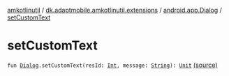 [amkotlinutil](../../index.md) / [dk.adaptmobile.amkotlinutil.extensions](../index.md) / [android.app.Dialog](index.md) / [setCustomText](./set-custom-text.md)

# setCustomText

`fun `[`Dialog`](https://developer.android.com/reference/android/app/Dialog.html)`.setCustomText(resId: `[`Int`](https://kotlinlang.org/api/latest/jvm/stdlib/kotlin/-int/index.html)`, message: `[`String`](https://kotlinlang.org/api/latest/jvm/stdlib/kotlin/-string/index.html)`): `[`Unit`](https://kotlinlang.org/api/latest/jvm/stdlib/kotlin/-unit/index.html) [(source)](https://github.com/adaptmobile-organization/amkotlinutil/tree/master/amkotlinutil/src/main/java/dk/adaptmobile/amkotlinutil/extensions/DialogExtensions.kt#L15)